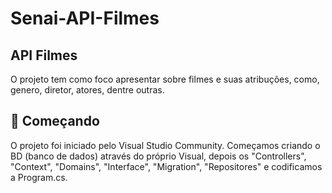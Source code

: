 # Senai-API-Filmes
API Filmes
------------------------------------------------------------------------------------------------------------------------------------
O projeto tem como foco apresentar sobre filmes e suas atribuções, como, genero, diretor, atores, dentre outras.

🚀 Começando
------------------------------------------------------------------------------------------------------------------------------------
O projeto foi iniciado pelo Visual Studio Community. Começamos criando o BD (banco de dados) através do próprio Visual, 
depois os "Controllers", "Context", "Domains", "Interface", "Migration", "Repositores" e codificamos a Program.cs.

